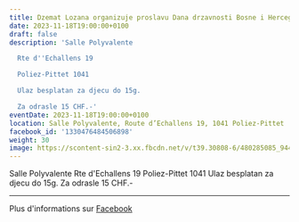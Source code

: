 ```yaml
---
title: Dzemat Lozana organizuje proslavu Dana drzavnosti Bosne i Hercegovine
date: 2023-11-18T19:00:00+0100
draft: false
description: 'Salle Polyvalente

  Rte d''Echallens 19

  Poliez-Pittet 1041

  Ulaz besplatan za djecu do 15g.

  Za odrasle 15 CHF.-'
eventDate: 2023-11-18T19:00:00+0100
location: Salle Polyvalente, Route d’Echallens 19, 1041 Poliez-Pittet
facebook_id: '1330476484506898'
weight: 30
image: https://scontent-sin2-3.xx.fbcdn.net/v/t39.30808-6/480285085_944333661160567_3277375841641556820_n.jpg?_nc_cat=107&ccb=1-7&_nc_sid=9e60e4&_nc_ohc=2P8Zyn1heFIQ7kNvwGMsYac&_nc_oc=Adk2kfBFUqtTEq8qHE7SKlGPhJMP-JAg-5_fd6v3TmEJodG-1KQnWIOQoDG2O8FIi-k&_nc_zt=23&_nc_ht=scontent-sin2-3.xx&edm=ABTKTjYEAAAA&_nc_gid=DDBJCMzEQ9tk2ES_3tuDHA&oh=00_AfI2_GvHWRG5TbB5IrYXWnc10ajv-YfIaTg_SqGGxcfUFg&oe=6831AD1F
---
```


Salle Polyvalente
Rte d'Echallens 19
Poliez-Pittet 1041
Ulaz besplatan za djecu do 15g.
Za odrasle 15 CHF.-

---

Plus d'informations sur [Facebook](https://facebook.com/events/1330476484506898)
